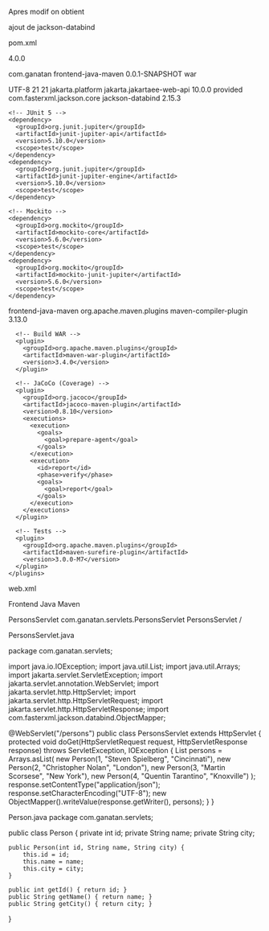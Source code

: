 Apres modif on obtient

ajout de jackson-databind

pom.xml


<?xml version="1.0" encoding="UTF-8"?>
<project xmlns="http://maven.apache.org/POM/4.0.0"
  xmlns:xsi="http://www.w3.org/2001/XMLSchema-instance"
  xsi:schemaLocation="http://maven.apache.org/POM/4.0.0 http://maven.apache.org/xsd/maven-4.0.0.xsd">

  <modelVersion>4.0.0</modelVersion>

  <groupId>com.ganatan</groupId>
  <artifactId>frontend-java-maven</artifactId>
  <version>0.0.1-SNAPSHOT</version>
  <packaging>war</packaging>

  <properties>
    <project.build.sourceEncoding>UTF-8</project.build.sourceEncoding>
    <maven.compiler.source>21</maven.compiler.source>
    <maven.compiler.target>21</maven.compiler.target>
  </properties>

  <dependencies>
    <!-- Jakarta EE 10 -->
    <dependency>
      <groupId>jakarta.platform</groupId>
      <artifactId>jakarta.jakartaee-web-api</artifactId>
      <version>10.0.0</version>
      <scope>provided</scope>
    </dependency>


<dependency>
  <groupId>com.fasterxml.jackson.core</groupId>
  <artifactId>jackson-databind</artifactId>
  <version>2.15.3</version>
</dependency>

    <!-- JUnit 5 -->
    <dependency>
      <groupId>org.junit.jupiter</groupId>
      <artifactId>junit-jupiter-api</artifactId>
      <version>5.10.0</version>
      <scope>test</scope>
    </dependency>
    <dependency>
      <groupId>org.junit.jupiter</groupId>
      <artifactId>junit-jupiter-engine</artifactId>
      <version>5.10.0</version>
      <scope>test</scope>
    </dependency>

    <!-- Mockito -->
    <dependency>
      <groupId>org.mockito</groupId>
      <artifactId>mockito-core</artifactId>
      <version>5.6.0</version>
      <scope>test</scope>
    </dependency>
    <dependency>
      <groupId>org.mockito</groupId>
      <artifactId>mockito-junit-jupiter</artifactId>
      <version>5.6.0</version>
      <scope>test</scope>
    </dependency>
  </dependencies>

  <build>
    <finalName>frontend-java-maven</finalName>
    <plugins>
      <!-- Compilation -->
      <plugin>
        <groupId>org.apache.maven.plugins</groupId>
        <artifactId>maven-compiler-plugin</artifactId>
        <version>3.13.0</version>
      </plugin>

      <!-- Build WAR -->
      <plugin>
        <groupId>org.apache.maven.plugins</groupId>
        <artifactId>maven-war-plugin</artifactId>
        <version>3.4.0</version>
      </plugin>

      <!-- JaCoCo (Coverage) -->
      <plugin>
        <groupId>org.jacoco</groupId>
        <artifactId>jacoco-maven-plugin</artifactId>
        <version>0.8.10</version>
        <executions>
          <execution>
            <goals>
              <goal>prepare-agent</goal>
            </goals>
          </execution>
          <execution>
            <id>report</id>
            <phase>verify</phase>
            <goals>
              <goal>report</goal>
            </goals>
          </execution>
        </executions>
      </plugin>

      <!-- Tests -->
      <plugin>
        <groupId>org.apache.maven.plugins</groupId>
        <artifactId>maven-surefire-plugin</artifactId>
        <version>3.0.0-M7</version>
      </plugin>
    </plugins>
  </build>
</project>


web.xml

<?xml version="1.0" encoding="UTF-8"?>
<web-app
    version="5.0"
    xmlns="https://jakarta.ee/xml/ns/jakartaee"
    xmlns:xsi="http://www.w3.org/2001/XMLSchema-instance"
    xsi:schemaLocation="https://jakarta.ee/xml/ns/jakartaee https://jakarta.ee/xml/ns/jakartaee/web-app_5_0.xsd">
  
  <display-name>Frontend Java Maven</display-name>
  
  <servlet>
    <servlet-name>PersonsServlet</servlet-name>
    <servlet-class>com.ganatan.servlets.PersonsServlet</servlet-class>
  </servlet>
  <servlet-mapping>
    <servlet-name>PersonsServlet</servlet-name>
    <url-pattern>/</url-pattern>
  </servlet-mapping>
  
  
  
</web-app>


PersonsServlet.java

package com.ganatan.servlets;

import java.io.IOException;
import java.util.List;
import java.util.Arrays;
import jakarta.servlet.ServletException;
import jakarta.servlet.annotation.WebServlet;
import jakarta.servlet.http.HttpServlet;
import jakarta.servlet.http.HttpServletRequest;
import jakarta.servlet.http.HttpServletResponse;
import com.fasterxml.jackson.databind.ObjectMapper;

@WebServlet("/persons")
public class PersonsServlet extends HttpServlet {
    protected void doGet(HttpServletRequest request, HttpServletResponse response) throws ServletException, IOException {
        List<Person> persons = Arrays.asList(
            new Person(1, "Steven Spielberg", "Cincinnati"),
            new Person(2, "Christopher Nolan", "London"),
            new Person(3, "Martin Scorsese", "New York"),
            new Person(4, "Quentin Tarantino", "Knoxville")
        );
        response.setContentType("application/json");
        response.setCharacterEncoding("UTF-8");
        new ObjectMapper().writeValue(response.getWriter(), persons);
    }
}


Person.java
package com.ganatan.servlets;

public class Person {
    private int id;
    private String name;
    private String city;

    public Person(int id, String name, String city) {
        this.id = id;
        this.name = name;
        this.city = city;
    }

    public int getId() { return id; }
    public String getName() { return name; }
    public String getCity() { return city; }
}


